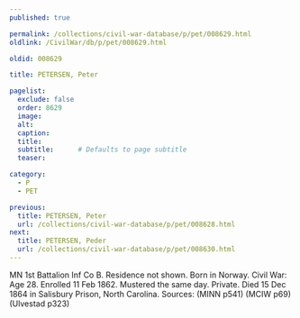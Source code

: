 ```yaml
---
published: true

permalink: /collections/civil-war-database/p/pet/008629.html
oldlink: /CivilWar/db/p/pet/008629.html

oldid: 008629

title: PETERSEN, Peter

pagelist:
  exclude: false
  order: 8629
  image: 
  alt:
  caption:
  title:
  subtitle:      # Defaults to page subtitle
  teaser:

category: 
  - P 
  - PET

previous:
  title: PETERSEN, Peter
  url: /collections/civil-war-database/p/pet/008628.html  
next:
  title: PETERSEN, Peder
  url: /collections/civil-war-database/p/pet/008630.html   
---
```

MN 1st Battalion Inf Co B. Residence not shown. Born in Norway. Civil War: Age 28. Enrolled 11 Feb 1862. Mustered the same day. Private. Died 15 Dec 1864 in Salisbury Prison, North Carolina. Sources: (MINN p541) (MCIW p69) (Ulvestad p323)